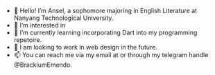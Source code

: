 - 👋 Hello! I’m Ansel, a sophomore majoring in English Literature at Nanyang Technological University.
- 👀 I’m interested in
- 🌱 I’m currently learning incorporating Dart into my programming repetoire.
- 💞️ I am looking to work in web design in the future.
- 📫 You can reach me via my email at or through my telegram handle @BrackiumEmendo.

<!---

--->
